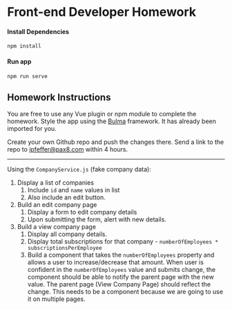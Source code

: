 # Front-end Developer Homework

#### Install Dependencies
```
npm install
```

#### Run app
```
npm run serve
```

## Homework Instructions

You are free to use any Vue plugin or npm module to complete the homework. Style the app using the [Bulma](https://bulma.io/documentation/) framework. It has already been imported for you.

Create your own Github repo and push the changes there. Send a link to the repo to ipfeffer@pax8.com within 4 hours.

----

Using the `CompanyService.js` (fake company data):

1. Display a list of companies
   1. Include `id` and `name` values in list
   2. Also include an edit button.
2. Build an edit company page
   1. Display a form to edit company details
   2. Upon submitting the form, alert with new details.
3. Build a view company page
   1. Display all company details.
   2. Display total subscriptions for that company - `numberOfEmployees * subscriptionsPerEmployee`
   2. Build a component that takes the `numberOfEmployees` property and allows a user to increase/decrease that amount. When user is confident in the `numberOfEmployees` value and submits change, the component should be able to notify the parent page with the new value. The parent page (View Company Page) should reflect the change. This needs to be a component because we are going to use it on multiple pages.


